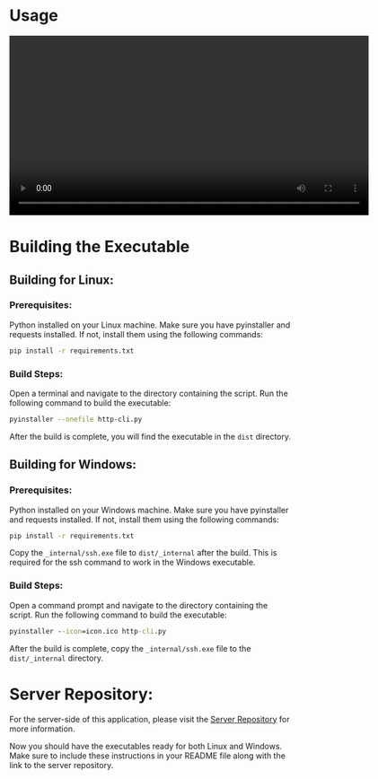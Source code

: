 # Usage
<video width="640" controls>
  <source src="https://github.com/q2kit/http-cli/assets/67795391/c7302308-5687-471a-8c8d-03857bcb3271" type="video/mp4">
</video>

# Building the Executable
## Building for Linux:
### Prerequisites:
Python installed on your Linux machine.
Make sure you have pyinstaller and requests installed. If not, install them using the following commands:
```bash
pip install -r requirements.txt
```
### Build Steps:
Open a terminal and navigate to the directory containing the script.
Run the following command to build the executable:
```bash
pyinstaller --onefile http-cli.py
```
After the build is complete, you will find the executable in the `dist` directory.

## Building for Windows:
### Prerequisites:
Python installed on your Windows machine.
Make sure you have pyinstaller and requests installed. If not, install them using the following commands:
```cmd
pip install -r requirements.txt
```
Copy the `_internal/ssh.exe` file to `dist/_internal` after the build. This is required for the ssh command to work in the Windows executable.
### Build Steps:
Open a command prompt and navigate to the directory containing the script.
Run the following command to build the executable:
```cmd
pyinstaller --icon=icon.ico http-cli.py
```
After the build is complete, copy the `_internal/ssh.exe` file to the `dist/_internal` directory.

# Server Repository:
For the server-side of this application, please visit the [Server Repository](https://github.com/q2kit/http-server) for more information.

Now you should have the executables ready for both Linux and Windows. Make sure to include these instructions in your README file along with the link to the server repository.